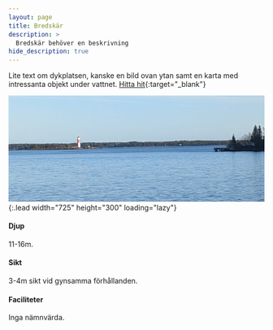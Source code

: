 ```yaml
---
layout: page
title: Bredskär
description: >
  Bredskär behöver en beskrivning
hide_description: true
---
```


Lite text om dykplatsen, kanske en bild ovan ytan samt en karta med intressanta objekt under vattnet.
[Hitta hit](https://www.google.com/maps/dir/?api=1&origin=Current+Location&destination=63.661960,20.314241){:target="_blank"}

![image](/dykplatser/bredskar.jpg){:.lead width="725" height="300" loading="lazy"}

#### Djup

11-16m.

#### Sikt

3-4m sikt vid gynsamma förhållanden.

#### Faciliteter

Inga nämnvärda.
